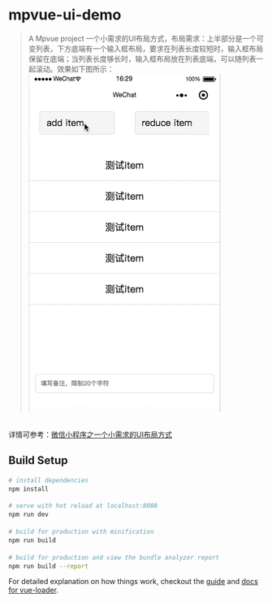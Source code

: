 # mpvue-ui-demo

> A Mpvue project
一个小需求的UI布局方式，布局需求：上半部分是一个可变列表，下方底端有一个输入框布局，要求在列表长度较短时，输入框布局保留在底端；当列表长度够长时，输入框布局放在列表底端，可以随列表一起滚动。效果如下图所示：  
![image](https://github.com/tianyalu/mpvue-ui-demo/blob/master/screenshot/show.gif)  
</br>
详情可参考：<a href="https://blog.csdn.net/tianyaluqingchen/article/details/82886852" target="_blank">微信小程序之一个小需求的UI布局方式</a>  

## Build Setup

``` bash
# install dependencies
npm install

# serve with hot reload at localhost:8080
npm run dev

# build for production with minification
npm run build

# build for production and view the bundle analyzer report
npm run build --report
```

For detailed explanation on how things work, checkout the [guide](http://vuejs-templates.github.io/webpack/) and [docs for vue-loader](http://vuejs.github.io/vue-loader).
